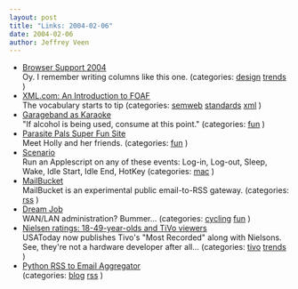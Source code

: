 ```yaml
--- 
layout: post
title: "Links: 2004-02-06"
date: 2004-02-06
author: Jeffrey Veen
---
```

<ul>
    <li><a href="http://www.mezzoblue.com/archives/2004/02/02/browser_supp/">Browser Support 2004</a><br /><span class="link-meta">Oy. I remember writing columns like this one. (categories: <a href="http://del.icio.us/veen/"></a> <a href="http://del.icio.us/veen/design">design</a> <a href="http://del.icio.us/veen/trends">trends</a> )</span></li>
    <li><a href="http://www.xml.com/pub/a/2004/02/04/foaf.html">XML.com: An Introduction to FOAF</a><br /><span class="link-meta">The vocabulary starts to tip (categories: <a href="http://del.icio.us/veen/"></a> <a href="http://del.icio.us/veen/semweb">semweb</a> <a href="http://del.icio.us/veen/standards">standards</a> <a href="http://del.icio.us/veen/xml">xml</a> )</span></li>
    <li><a href="http://stevenf.com/mt/archives/000522.php">Garageband as Karaoke</a><br /><span class="link-meta">"If alcohol is being used, consume at this point." (categories: <a href="http://del.icio.us/veen/"></a> <a href="http://del.icio.us/veen/fun">fun</a> )</span></li>
    <li><a href="http://www.parasitepals.com/">Parasite Pals Super Fun Site</a><br /><span class="link-meta">Meet Holly and her friends. (categories: <a href="http://del.icio.us/veen/"></a> <a href="http://del.icio.us/veen/fun">fun</a> )</span></li>
    <li><a href="http://www.macchampion.com/scenario_features.shtml">Scenario</a><br /><span class="link-meta">Run an Applescript on any of these events: Log-in, Log-out, Sleep, Wake, Idle Start, Idle End, HotKey (categories: <a href="http://del.icio.us/veen/"></a> <a href="http://del.icio.us/veen/mac">mac</a> )</span></li>
    <li><a href="http://www.mailbucket.org/">MailBucket</a><br /><span class="link-meta">MailBucket is an experimental public email-to-RSS gateway. (categories: <a href="http://del.icio.us/veen/"></a> <a href="http://del.icio.us/veen/rss">rss</a> )</span></li>
    <li><a href="http://www.craigslist.org/pen/sad/23455209.html">Dream Job</a><br /><span class="link-meta">WAN/LAN administration? Bummer... (categories: <a href="http://del.icio.us/veen/"></a> <a href="http://del.icio.us/veen/cycling">cycling</a> <a href="http://del.icio.us/veen/fun">fun</a> )</span></li>
    <li><a href="http://www.usatoday.com/life/television/news/2004-01-28-nielsens_x.htm">Nielsen ratings: 18-49-year-olds and TiVo viewers</a><br /><span class="link-meta">USAToday now publishes Tivo's "Most Recorded" along with Nielsons. See, they're not a hardware developer after all... (categories: <a href="http://del.icio.us/veen/"></a> <a href="http://del.icio.us/veen/tivo">tivo</a> <a href="http://del.icio.us/veen/trends">trends</a> )</span></li>
    <li><a href="http://www.w3.org/2002/09/rss2email/">Python RSS to Email Aggregator</a><br /><span class="link-meta"> (categories: <a href="http://del.icio.us/veen/"></a> <a href="http://del.icio.us/veen/blog">blog</a> <a href="http://del.icio.us/veen/rss">rss</a> )</span></li>
  </ul>

&#8203;